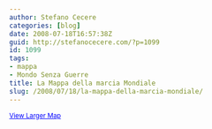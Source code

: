 ```yaml
---
author: Stefano Cecere
categories: [blog]
date: 2008-07-18T16:57:38Z
guid: http://stefanocecere.com/?p=1099
id: 1099
tags:
- mappa
- Mondo Senza Guerre
title: La Mappa della marcia Mondiale
slug: /2008/07/18/la-mappa-della-marcia-mondiale/
---
```


<small><a href="http://maps.google.com/maps/ms?hl=en&ie=UTF8&msa=0&msid=110035787615856802160.00045331dc476306b034a&ll=-0.163394,26.111382&spn=90,-62.663014&source=embed" style="color:#0000FF;text-align:left">View Larger Map</a></small>